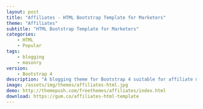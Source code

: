 ```yaml
---
layout: post
title: "Affiliates - HTML Bootstrap Template for Marketers"
theme: "Affiliates"
subtitle: "HTML Bootstrap Template for Marketers"
categories:
    - HTML
    - Popular
tags: 
    - blogging
    - masonry
version:
    - Bootstrap 4
description: "A blogging theme for Bootstrap 4 suitable for affiliate marketers."
image: /assets/img/themes/affiliates-html.jpg
demo: http://themepush.com/freethemes/affiliates/index.html
download: https://gum.co/affiliates-html-template
---
```

